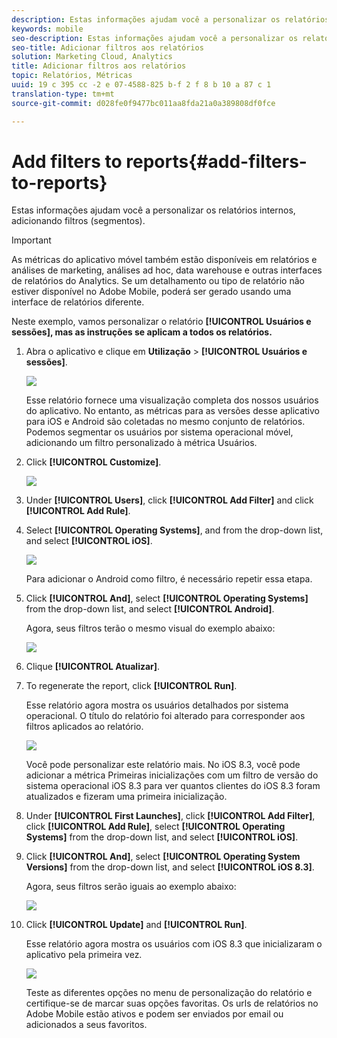```yaml
---
description: Estas informações ajudam você a personalizar os relatórios internos, adicionando filtros (segmentos).
keywords: mobile
seo-description: Estas informações ajudam você a personalizar os relatórios internos, adicionando filtros (segmentos).
seo-title: Adicionar filtros aos relatórios
solution: Marketing Cloud, Analytics
title: Adicionar filtros aos relatórios
topic: Relatórios, Métricas
uuid: 19 c 395 cc -2 e 07-4588-825 b-f 2 f 8 b 10 a 87 c 1
translation-type: tm+mt
source-git-commit: d028fe0f9477bc011aa8fda21a0a389808df0fce

---
```



# Add filters to reports{#add-filters-to-reports}

Estas informações ajudam você a personalizar os relatórios internos, adicionando filtros (segmentos).

>[!IMPORTANT]
>
>As métricas do aplicativo móvel também estão disponíveis em relatórios e análises de marketing, análises ad hoc, data warehouse e outras interfaces de relatórios do Analytics. Se um detalhamento ou tipo de relatório não estiver disponível no Adobe Mobile, poderá ser gerado usando uma interface de relatórios diferente.

Neste exemplo, vamos personalizar o relatório **[!UICONTROL Usuários e sessões], mas as instruções se aplicam a todos os relatórios.**

1. Abra o aplicativo e clique em **Utilização** &gt; **[!UICONTROL Usuários e sessões]**.

   ![](assets/customize1.png)

   Esse relatório fornece uma visualização completa dos nossos usuários do aplicativo. No entanto, as métricas para as versões desse aplicativo para iOS e Android são coletadas no mesmo conjunto de relatórios. Podemos segmentar os usuários por sistema operacional móvel, adicionando um filtro personalizado à métrica Usuários.

1. Click **[!UICONTROL Customize]**.

   ![](assets/customize2.png)

1. Under **[!UICONTROL Users]**, click **[!UICONTROL Add Filter]** and click **[!UICONTROL Add Rule]**.

1. Select **[!UICONTROL Operating Systems]**, and from the drop-down list, and select **[!UICONTROL iOS]**.

   ![](assets/customize3.png)

   Para adicionar o Android como filtro, é necessário repetir essa etapa.

1. Click **[!UICONTROL And]**, select **[!UICONTROL Operating Systems]** from the drop-down list, and select **[!UICONTROL Android]**.

   Agora, seus filtros terão o mesmo visual do exemplo abaixo:

   ![](assets/customize4.png)

1. Clique **[!UICONTROL Atualizar]**.
1. To regenerate the report, click **[!UICONTROL Run]**.

   Esse relatório agora mostra os usuários detalhados por sistema operacional. O título do relatório foi alterado para corresponder aos filtros aplicados ao relatório.

   ![](assets/customize5.png)

   Você pode personalizar este relatório mais. No iOS 8.3, você pode adicionar a métrica Primeiras inicializações com um filtro de versão do sistema operacional iOS 8.3 para ver quantos clientes do iOS 8.3 foram atualizados e fizeram uma primeira inicialização.
1. Under **[!UICONTROL First Launches]**, click **[!UICONTROL Add Filter]**, click **[!UICONTROL Add Rule]**, select **[!UICONTROL Operating Systems]** from the drop-down list, and select **[!UICONTROL iOS]**.
1. Click **[!UICONTROL And]**, select **[!UICONTROL Operating System Versions]** from the drop-down list, and select **[!UICONTROL iOS 8.3]**.

   Agora, seus filtros serão iguais ao exemplo abaixo:

   ![](assets/customize6.png)

1. Click **[!UICONTROL Update]** and **[!UICONTROL Run]**.

   Esse relatório agora mostra os usuários com iOS 8.3 que inicializaram o aplicativo pela primeira vez.

   ![](assets/customize7.png)

   Teste as diferentes opções no menu de personalização do relatório e certifique-se de marcar suas opções favoritas. Os urls de relatórios no Adobe Mobile estão ativos e podem ser enviados por email ou adicionados a seus favoritos.
